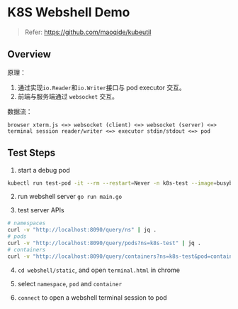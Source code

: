 # K8S Webshell Demo

> Refer: <https://github.com/maoqide/kubeutil>
>

## Overview

原理：

1. 通过实现`io.Reader`和`io.Writer`接口与 pod executor 交互。
2. 前端与服务端通过 `websocket` 交互。

数据流：

```text
browser xterm.js <=> websocket (client) <=> websocket (server) <=> terminal session reader/writer <=> executor stdin/stdout <=> pod
```

## Test Steps

1. start a debug pod

```sh
kubectl run test-pod -it --rm --restart=Never -n k8s-test --image=busybox:1.30 sh
```

2. run webshell server `go run main.go`

3. test server APIs

```sh
# namespaces
curl -v "http://localhost:8090/query/ns" | jq .
# pods
curl -v "http://localhost:8090/query/pods?ns=k8s-test" | jq .
# containers
curl -v "http://localhost:8090/query/containers?ns=k8s-test&pod=containers-pod" | jq .
```

4. `cd webshell/static`, and open `terminal.html` in chrome

5. select `namespace`, `pod` and `container`

6. `connect` to open a webshell terminal session to pod

